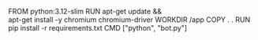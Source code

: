 FROM python:3.12-slim
RUN apt-get update && \
    apt-get install -y chromium chromium-driver
WORKDIR /app
COPY . .
RUN pip install -r requirements.txt
CMD ["python", "bot.py"]
